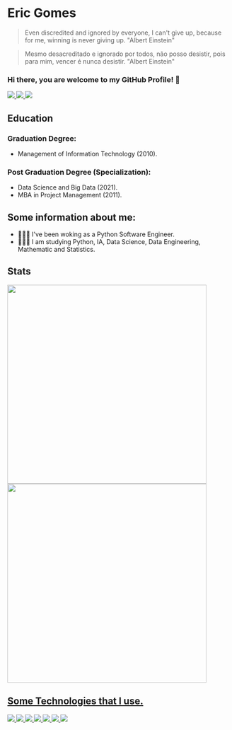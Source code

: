 # Eric Gomes
> Even discredited and ignored by everyone, I can't give up, because for me, winning is never giving up. "Albert Einstein"

> Mesmo desacreditado e ignorado por todos, não posso desistir, pois para mim, vencer é nunca desistir. "Albert Einstein"
    
### Hi there, you are welcome to my GitHub Profile! 👋
<div>
    <a href="https://www.linkedin.com/in/ericgpti/">
        <img src="https://img.shields.io/badge/LinkedIn-0077B5?style=for-the-badge&logo=linkedin&logoColor=white"/>
    </a>
    <a href="https://www.twitch.tv/ericdsdev">
        <img src="https://img.shields.io/badge/Twitch-9146FF?style=for-the-badge&logo=twitch&logoColor=white"/>
    </a>
    <a href="https://www.youtube.com/channel/UC5WY3-Uk2XAZBoo3godqQsA">
        <img src="https://img.shields.io/badge/YouTube-FF0000?style=for-the-badge&logo=youtube&logoColor=white"/>
    </a>
</div>


## Education
### Graduation Degree: 
- Management of Information Technology (2010).

### Post Graduation Degree (Specialization):
- Data Science and Big Data (2021).
- MBA in Project Management (2011).

## Some information about me:
- 👨🏽‍💻 I've been woking as a  Python Software Engineer.
- 🧑🏽‍🎓 I am studying Python, IA, Data Science, Data Engineering, Mathematic and Statistics.

## Stats
<div>
  <a href="https://github.com/EricGPTI">
  <img heigh="180em" width="450em" src="https://github-readme-stats.vercel.app/api?username=EricGPTI&count_private=true&show_icons=true&theme=dark"/>
  <img heigh="180em" width="450em" src="https://github-readme-stats.vercel.app/api/top-langs/?username=EricGPTI&langs_count=4&hide=html,javascript,css,csharp&show_icons=true&theme=dark&layout=compact"/>
</div>
    
## Some Technologies that I use.
<div>
    <img src="https://img.shields.io/badge/Python-3776AB?style=for-the-badge&logo=python&logoColor=white"/>
    <img src="https://img.shields.io/badge/Docker-2CA5E0?style=for-the-badge&logo=docker&logoColor=white"/>
    <img src="https://img.shields.io/badge/MongoDB-white?style=for-the-badge&logo=mongodb&logoColor=4EA94B"/>
    <img src="https://img.shields.io/badge/PostgreSQL-316192?style=for-the-badge&logo=postgresql&logoColor=white"/>
    <img src="https://img.shields.io/badge/MySQL-00000F?style=for-the-badge&logo=mysql&logoColor=white"/>
    <img src="https://img.shields.io/badge/rabbitmq-%23FF6600.svg?&style=for-the-badge&logo=rabbitmq&logoColor=white"/>
    <img src="https://img.shields.io/badge/Amazon_AWS-FF9900?style=for-the-badge&logo=amazonaws&logoColor=white"/>
</div>
